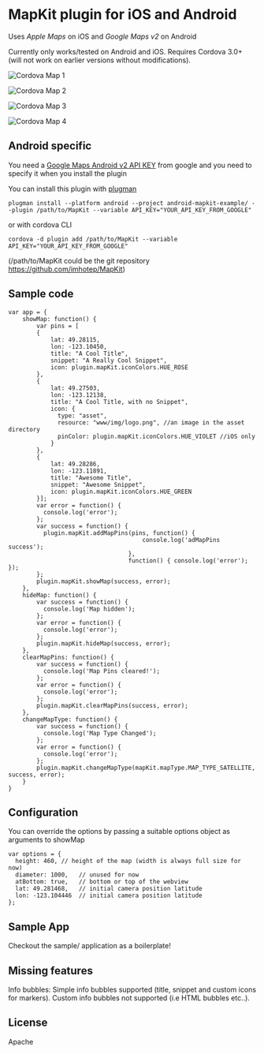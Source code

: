 MapKit plugin for iOS and Android
=================================

Uses *Apple Maps* on iOS and *Google Maps v2* on Android

Currently only works/tested on Android and iOS. Requires Cordova 3.0+ (will not work on earlier versions without modifications).

![Cordova Map 1](http://i.imgur.com/Mf6oeXal.png)

![Cordova Map 2](http://i.imgur.com/XaaBGeGl.png)

![Cordova Map 3](http://i.imgur.com/3IoDj0Rl.png)

![Cordova Map 4](http://i.imgur.com/Bfzik6Ml.png)


Android specific
----------------

You need a [Google Maps Android v2 API KEY](https://code.google.com/apis/console/) from google and you need to specify it when you install the plugin

You can install this plugin with [plugman](https://npmjs.org/package/plugman)

    plugman install --platform android --project android-mapkit-example/ --plugin /path/to/MapKit --variable API_KEY="YOUR_API_KEY_FROM_GOOGLE"

or with cordova CLI

    cordova -d plugin add /path/to/MapKit --variable API_KEY="YOUR_API_KEY_FROM_GOOGLE"
	
(/path/to/MapKit could be the git repository https://github.com/imhotep/MapKit)


Sample code
-----------

    var app = {
        showMap: function() {
            var pins = [
            {
                lat: 49.28115,
                lon: -123.10450,
                title: "A Cool Title",
                snippet: "A Really Cool Snippet",
                icon: plugin.mapKit.iconColors.HUE_ROSE
            },
            {
                lat: 49.27503,
                lon: -123.12138,
                title: "A Cool Title, with no Snippet",
                icon: {
                  type: "asset",
                  resource: "www/img/logo.png", //an image in the asset directory
                  pinColor: plugin.mapKit.iconColors.HUE_VIOLET //iOS only
                }
            },
            {
                lat: 49.28286,
                lon: -123.11891,
                title: "Awesome Title",
                snippet: "Awesome Snippet",
                icon: plugin.mapKit.iconColors.HUE_GREEN
            }];
            var error = function() {
              console.log('error');
            };
            var success = function() {
              plugin.mapKit.addMapPins(pins, function() { 
                                          console.log('adMapPins success');  
                                      },
                                      function() { console.log('error'); });
            };
            plugin.mapKit.showMap(success, error);
        },
        hideMap: function() {
            var success = function() {
              console.log('Map hidden');
            };
            var error = function() {
              console.log('error');
            };
            plugin.mapKit.hideMap(success, error);
        },
        clearMapPins: function() {
            var success = function() {
              console.log('Map Pins cleared!');
            };
            var error = function() {
              console.log('error');
            };
            plugin.mapKit.clearMapPins(success, error);
        },
        changeMapType: function() {
            var success = function() {
              console.log('Map Type Changed');
            };
            var error = function() {
              console.log('error');
            };
            plugin.mapKit.changeMapType(mapKit.mapType.MAP_TYPE_SATELLITE, success, error);
        }
    }

Configuration
-------------

You can override the options by passing a suitable options object as arguments to showMap

    var options = {
      height: 460, // height of the map (width is always full size for now)
      diameter: 1000,   // unused for now
      atBottom: true,   // bottom or top of the webview
      lat: 49.281468,   // initial camera position latitude
      lon: -123.104446  // initial camera position latitude
    };

Sample App
----------

Checkout the sample/ application as a boilerplate!

Missing features
----------------

Info bubbles: Simple info bubbles supported (title, snippet and custom icons for markers). Custom info bubbles not supported (i.e HTML bubbles etc..).



License
-------

Apache
